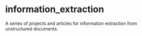 # information_extraction
A series of projects and articles for information extraction from unstructured documents. 
